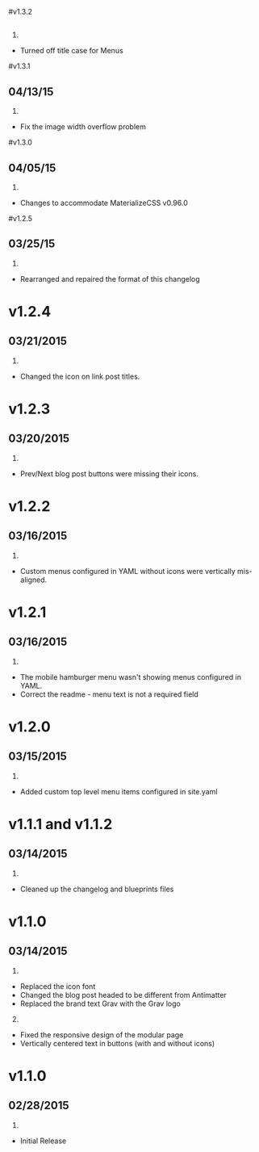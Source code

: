 #v1.3.2
## 
1. [](#improvement)
  * Turned off title case for Menus

#v1.3.1
## 04/13/15
1. [](#bugfix)
  * Fix the image width overflow problem

#v1.3.0
## 04/05/15
1. [](#improved)
  * Changes to accommodate MaterializeCSS v0.96.0

#v1.2.5
## 03/25/15
1. [](#bugfix)
  * Rearranged and repaired the format of this changelog


# v1.2.4
## 03/21/2015

1. [](#improved)
  * Changed the icon on link post titles.


# v1.2.3
## 03/20/2015

1. [](#bugfix)
  * Prev/Next blog post buttons were missing their icons.


# v1.2.2
## 03/16/2015

1. [](#bugfix)
  * Custom menus configured in YAML without icons were vertically mis-aligned.


# v1.2.1
## 03/16/2015

1. [](#bugfix)
  * The mobile hamburger menu wasn't showing menus configured in YAML.
  * Correct the readme - menu text is not a required field


# v1.2.0
## 03/15/2015

1. [](#new)
  * Added custom top level menu items configured in site.yaml


# v1.1.1 and v1.1.2
## 03/14/2015

1. [](#improved)
  * Cleaned up the changelog and blueprints files


# v1.1.0
## 03/14/2015

1. [](#improved)
  * Replaced the icon font
  * Changed the blog post headed to be different from Antimatter
  * Replaced the brand text Grav with the Grav logo
2. [](#bugfix)
  * Fixed the responsive design of the modular page
  * Vertically centered text in buttons (with and without icons)


# v1.1.0
## 02/28/2015

1. [](#new)
  * Initial Release
